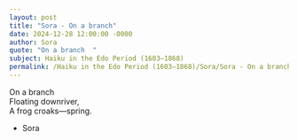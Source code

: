 ```yaml
---
layout: post
title: "Sora - On a branch"
date: 2024-12-28 12:00:00 -0000
author: Sora
quote: "On a branch  "
subject: Haiku in the Edo Period (1603–1868)
permalink: /Haiku in the Edo Period (1603–1868)/Sora/Sora - On a branch
---
```


On a branch  
Floating downriver,  
A frog croaks—spring.

- Sora
